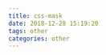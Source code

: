 ```yaml
---
title: css-mask
date: 2018-12-28 15:19:20
tags: other
categories: other
---
```

<style>
@keyframes mask {
0% {
-webkit-mask-position: 0px 0px;
}

25% {
-webkit-mask-position: 619px 0px;
}

50% {
-webkit-mask-position: 0px 0px;
}

75% {
-webkit-mask-position: 308px 0px;
-webkit-mask-size: 100%;
}

100% {
-webkit-mask-size: 1000%;
}
}

.mask {
width: 700px;
height: 392px;
background: black url("http://www.kkkk1000.com/images/1534750163.jpg");
-webkit-mask-image: url("http://www.kkkk1000.com/images/1534750222.jpg");
animation: mask 5s linear infinite forwards;
}
</style>
<div class="mask"> </div>